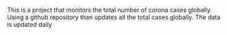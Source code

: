 This is a project that monitors the total number of corona cases globally.
Using a github repository than updates all the total cases globally.
The data is updated daily
